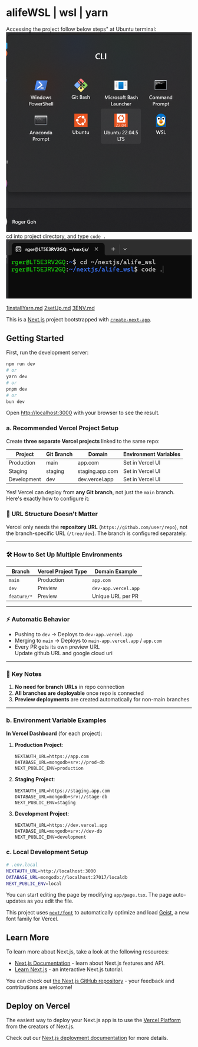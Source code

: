 # alifeWSL | wsl | yarn 
Accessing the project follow below steps"
at Ubuntu terminal:
![UbuntuLTSterminal](/DOCS/PICS/UbuntuLTSterminal.png)
cd into project directory, and type `code .`
![cdCode](/DOCS/PICS/cdCode.png)

[1installYarn.md](/DOCS/1installYarn.md)
[2setUp.md](/DOCS/2setUp.md)
[3ENV.md](/DOCS/3ENV.md)

This is a [Next.js](https://nextjs.org) project bootstrapped with [`create-next-app`](https://nextjs.org/docs/app/api-reference/cli/create-next-app).

## Getting Started

First, run the development server:

```bash
npm run dev
# or
yarn dev
# or
pnpm dev
# or
bun dev
```

Open [http://localhost:3000](http://localhost:3000) with your browser to see the result.

### a. Recommended Vercel Project Setup

Create **three separate Vercel projects** linked to the same repo:

| Project       | Git Branch | Domain            | Environment Variables |
|---------------|------------|-------------------|-----------------------|
| Production    | main       | app.com           | Set in Vercel UI      |
| Staging       | staging    | staging.app.com   | Set in Vercel UI      |
| Development   | dev        | dev.vercel.app    | Set in Vercel UI      |

Yes! Vercel can deploy from **any Git branch**, not just the `main` branch. Here's exactly how to configure it:

### 🔗 **URL Structure Doesn't Matter**
Vercel only needs the **repository URL** (`https://github.com/user/repo`), not the branch-specific URL (`/tree/dev`). The branch is configured separately.

---

### 🛠️ **How to Set Up Multiple Environments**
| Branch      | Vercel Project Type | Domain Example         |
|-------------|---------------------|------------------------|
| `main`      | Production          | `app.com`              |
| `dev`       | Preview             | `dev-app.vercel.app`   |
| `feature/*` | Preview             | Unique URL per PR      |

---

### ⚡ **Automatic Behavior**
- Pushing to `dev` → Deploys to `dev-app.vercel.app`  
- Merging to `main` → Deploys to `main-app.vercel.app` / `app.com` 
- Every PR gets its own preview URL  
Update github URL and google cloud uri
---

### 📝 **Key Notes**
1. **No need for branch URLs** in repo connection  
2. **All branches are deployable** once repo is connected  
3. **Preview deployments** are created automatically for non-main branches  

---


### b. Environment Variable Examples

**In Vercel Dashboard** (for each project):

1. **Production Project**:
   ```
   NEXTAUTH_URL=https://app.com
   DATABASE_URL=mongodb+srv://prod-db
   NEXT_PUBLIC_ENV=production
   ```

2. **Staging Project**:
   ```
   NEXTAUTH_URL=https://staging.app.com
   DATABASE_URL=mongodb+srv://stage-db
   NEXT_PUBLIC_ENV=staging
   ```

3. **Development Project**:
   ```
   NEXTAUTH_URL=https://dev.vercel.app
   DATABASE_URL=mongodb+srv://dev-db
   NEXT_PUBLIC_ENV=development
   ```

### c. Local Development Setup

```bash
# .env.local
NEXTAUTH_URL=http://localhost:3000
DATABASE_URL=mongodb://localhost:27017/localdb
NEXT_PUBLIC_ENV=local
```

You can start editing the page by modifying `app/page.tsx`. The page auto-updates as you edit the file.

This project uses [`next/font`](https://nextjs.org/docs/app/building-your-application/optimizing/fonts) to automatically optimize and load [Geist](https://vercel.com/font), a new font family for Vercel.

## Learn More

To learn more about Next.js, take a look at the following resources:

- [Next.js Documentation](https://nextjs.org/docs) - learn about Next.js features and API.
- [Learn Next.js](https://nextjs.org/learn) - an interactive Next.js tutorial.

You can check out [the Next.js GitHub repository](https://github.com/vercel/next.js) - your feedback and contributions are welcome!

## Deploy on Vercel

The easiest way to deploy your Next.js app is to use the [Vercel Platform](https://vercel.com/new?utm_medium=default-template&filter=next.js&utm_source=create-next-app&utm_campaign=create-next-app-readme) from the creators of Next.js.

Check out our [Next.js deployment documentation](https://nextjs.org/docs/app/building-your-application/deploying) for more details.
